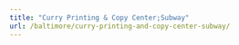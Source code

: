 ```yaml
---
title: "Curry Printing & Copy Center;Subway"
url: /baltimore/curry-printing-and-copy-center-subway/
---
```

